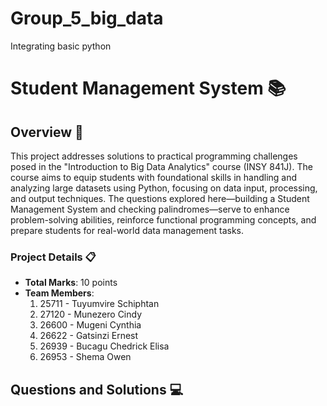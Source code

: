 # Group_5_big_data
Integrating basic python 
# Student Management System 📚
## Overview 🌟
This project addresses solutions to practical programming challenges posed in the "Introduction to Big Data Analytics" course (INSY 841J). The course aims to equip students with foundational skills in handling and analyzing large datasets using Python, focusing on data input, processing, and output techniques. The questions explored here—building a Student Management System and checking palindromes—serve to enhance problem-solving abilities, reinforce functional programming concepts, and prepare students for real-world data management tasks.

### Project Details 📋
- **Total Marks**: 10 points
- **Team Members**:
  1. 25711 - Tuyumvire Schiphtan
  2. 27120 - Munezero Cindy
  3. 26600 - Mugeni Cynthia
  4. 26622 - Gatsinzi Ernest
  5. 26939 - Bucagu Chedrick Elisa
  6. 26953 - Shema Owen

## Questions and Solutions 💻
